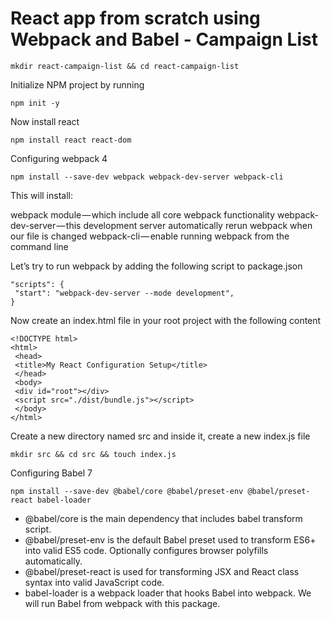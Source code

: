 # React app from scratch using Webpack and Babel - Campaign List

```
mkdir react-campaign-list && cd react-campaign-list
```

Initialize NPM project by running

```
npm init -y
```
Now install react

```
npm install react react-dom
```

Configuring webpack 4

```
npm install --save-dev webpack webpack-dev-server webpack-cli
```

This will install:

webpack module — which include all core webpack functionality
webpack-dev-server — this development server automatically rerun webpack when our file is changed
webpack-cli — enable running webpack from the command line

Let’s try to run webpack by adding the following script to package.json

```
"scripts": {
 "start": "webpack-dev-server --mode development",
}
```

Now create an index.html file in your root project with the following content

```
<!DOCTYPE html>
<html>
 <head>
 <title>My React Configuration Setup</title>
 </head>
 <body>
 <div id="root"></div>
 <script src="./dist/bundle.js"></script>
 </body>
</html>
```

Create a new directory named src and inside it, create a new index.js file

```
mkdir src && cd src && touch index.js
```

Configuring Babel 7

```
npm install --save-dev @babel/core @babel/preset-env @babel/preset-react babel-loader
```

 - @babel/core is the main dependency that includes babel transform script.
 - @babel/preset-env is the default Babel preset used to transform ES6+ into valid ES5 code. Optionally configures browser polyfills automatically.
 - @babel/preset-react is used for transforming JSX and React class syntax into valid JavaScript code.
 - babel-loader is a webpack loader that hooks Babel into webpack. We will run Babel from webpack with this package.